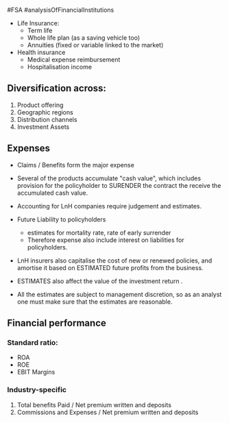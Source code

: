#FSA #analysisOfFinancialInstitutions 

- Life Insurance: 
	- Term life 
	- Whole life plan (as a saving vehicle too)
	- Annuities (fixed or variable linked to the market)
- Health insurance 
	- Medical expense reimbursement 
	- Hospitalisation income 

## Diversification across: 
1. Product offering 
2. Geographic regions 
3. Distribution channels 
4. Investment Assets 

## Expenses 
- Claims / Benefits form the major expense 
- Several of the products accumulate "cash value", which includes provision for the policyholder to SURENDER the contract the receive the accumulated cash value. 

- Accounting for LnH companies require judgement and estimates. 
- Future Liability to policyholders
	- estimates for mortality rate, rate of early surrender 
	- Therefore expense also include interest on liabilities for policyholders. 
- LnH insurers also capitalise the cost of new or renewed policies, and amortise it based on ESTIMATED future profits from the business. 
- ESTIMATES also affect the value of the investment return .   

- All the estimates are subject to management discretion, so as an analyst one must make sure that the estimates are reasonable. 

## Financial performance 
### Standard ratio: 
- ROA 
- ROE  
- EBIT Margins 

### Industry-specific 
1. Total benefits Paid / Net premium written and deposits 
2. Commissions and Expenses / Net premium written and deposits 

